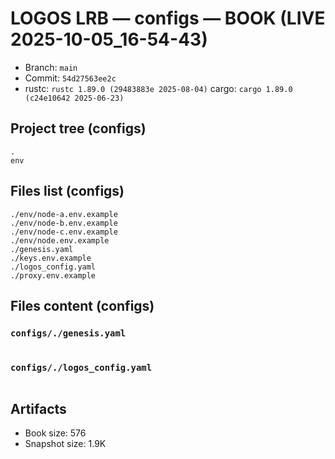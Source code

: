 # LOGOS LRB — configs — BOOK (LIVE 2025-10-05_16-54-43)

- Branch: `main`
- Commit: `54d27563ee2c`
- rustc: `rustc 1.89.0 (29483883e 2025-08-04)`  cargo: `cargo 1.89.0 (c24e10642 2025-06-23)`

## Project tree (configs)
```text
.
env
```

## Files list (configs)
```text
./env/node-a.env.example
./env/node-b.env.example
./env/node-c.env.example
./env/node.env.example
./genesis.yaml
./keys.env.example
./logos_config.yaml
./proxy.env.example
```

## Files content (configs)

### `configs/./genesis.yaml`

```
```

### `configs/./logos_config.yaml`

```
```

## Artifacts

- Book size: 576
- Snapshot size: 1.9K
